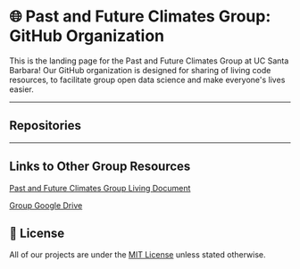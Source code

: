 # 🌐 Past and Future Climates Group: GitHub Organization

This is the landing page for the Past and Future Climates Group at UC Santa Barbara! Our GitHub organization is designed for sharing of living code resources, to facilitate group open data science and make everyone's lives easier.

---

## Repositories


---

## Links to Other Group Resources

[Past and Future Climates Group Living Document](https://docs.google.com/document/d/1j5cnIg7q3Xpmu2tblUtF8DphuanqshbgxdqX3FFytR0/edit?tab=t.0)

[Group Google Drive](https://drive.google.com/drive/u/0/folders/1fJWshyiirMUm510rBWIyaqy80E6HHihv)

## 📄 License

All of our projects are under the [MIT License](https://opensource.org/licenses/MIT) unless stated otherwise.

